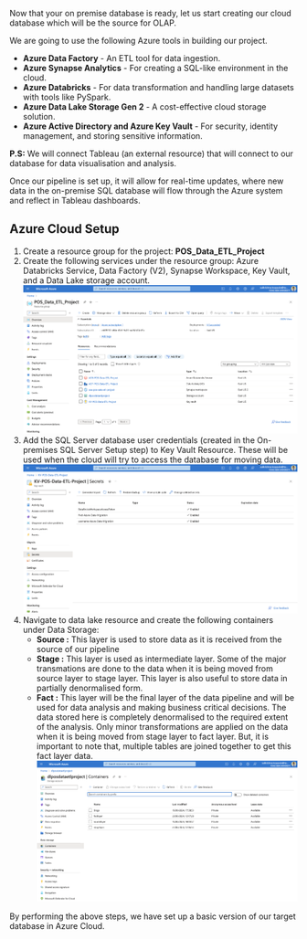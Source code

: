 Now that your on premise database is ready, let us start creating our cloud database which will be the source for OLAP.

We are going to use the following Azure tools in building our project.

- **Azure Data Factory** - An ETL tool for data ingestion.
- **Azure Synapse Analytics** - For creating a SQL-like environment in the cloud.
- **Azure Databricks** - For data transformation and handling large datasets with tools like PySpark.
- **Azure Data Lake Storage Gen 2** - A cost-effective cloud storage solution.
- **Azure Active Directory and Azure Key Vault** - For security, identity management, and storing sensitive information.


**P.S:** We will connect Tableau (an external resource) that will connect to our database for data visualisation and analysis.

Once our pipeline is set up, it will allow for real-time updates, where new data in the on-premise SQL database will flow through the Azure system and reflect in Tableau dashboards.

## Azure Cloud Setup
1. Create a resource group for the project: **POS_Data_ETL_Project**
2. Create the following services under the resource group: Azure Databricks Service, Data Factory (V2), Synapse Workspace, Key Vault, and a Data Lake storage account. 
![Resource Group Image](./img/Resource%20Group%20&%20Resources.png)
3. Add the SQL Server database user credentials (created in the On-premises SQL Server Setup step) to Key Vault Resource. These will be used when the cloud will try to access the database for moving data.
![Azure Key Vault Secrets Screenshot](./img/Key%20Vault%20Secrets%20SS.png)
4. Navigate to data lake resource and create the following containers under Data Storage:
   - **Source :** This layer is used to store data as it is received from the source of our pipeline
   - **Stage :** This layer is used as intermediate layer. Some of the major transmations are done to the data when it is being moved from source layer to stage layer. This layer is also useful to store data in partially denormalised form.
   - **Fact :** This layer will be the final layer of the data pipeline and will be used for data analysis and making business critical decisions. The data stored here is completely denormalised to the required extent of the analysis. Only minor transformations are applied on the data when it is being moved from stage layer to fact layer. But, it is important to note that, multiple tables are joined together to get this fact layer data.
  ![Azure Data Containers](./img/Azure%20Data%20Containers.png)
 
By performing the above steps, we have set up a basic version of our target database in Azure Cloud.